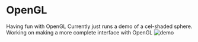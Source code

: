 OpenGL
======

Having fun with OpenGL
Currently just runs a demo of a cel-shaded sphere.
Working on making a more complete interface with OpenGL
![demo](https://raw.github.com/jkevin1/OpenGL/master/sphere.png)
